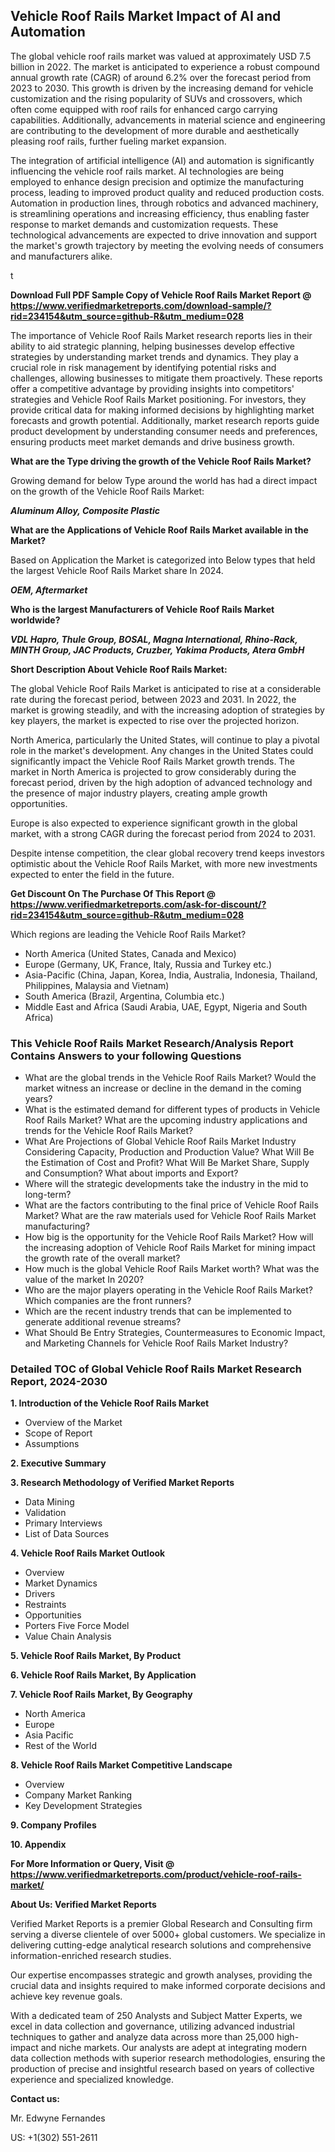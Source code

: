 <h2>Vehicle Roof Rails Market Impact of AI and Automation</h2><p>The global vehicle roof rails market was valued at approximately USD 7.5 billion in 2022. The market is anticipated to experience a robust compound annual growth rate (CAGR) of around 6.2% over the forecast period from 2023 to 2030. This growth is driven by the increasing demand for vehicle customization and the rising popularity of SUVs and crossovers, which often come equipped with roof rails for enhanced cargo carrying capabilities. Additionally, advancements in material science and engineering are contributing to the development of more durable and aesthetically pleasing roof rails, further fueling market expansion.</p><p>The integration of artificial intelligence (AI) and automation is significantly influencing the vehicle roof rails market. AI technologies are being employed to enhance design precision and optimize the manufacturing process, leading to improved product quality and reduced production costs. Automation in production lines, through robotics and advanced machinery, is streamlining operations and increasing efficiency, thus enabling faster response to market demands and customization requests. These technological advancements are expected to drive innovation and support the market's growth trajectory by meeting the evolving needs of consumers and manufacturers alike.</p>t</p><p id="" class=""><strong>Download Full PDF Sample Copy of Vehicle Roof Rails Market Report @ <a href="https://www.verifiedmarketreports.com/download-sample/?rid=234154&utm_source=github-R&utm_medium=028" target="_blank">https://www.verifiedmarketreports.com/download-sample/?rid=234154&utm_source=github-R&utm_medium=028</a></strong></p><p>The importance of&nbsp;Vehicle Roof Rails Market research reports lies in their ability to aid strategic planning, helping businesses develop effective strategies by understanding market trends and dynamics. They play a crucial role in risk management by identifying potential risks and challenges, allowing businesses to mitigate them proactively. These reports offer a competitive advantage by providing insights into competitors' strategies and Vehicle Roof Rails Market positioning. For investors, they provide critical data for making informed decisions by highlighting market forecasts and growth potential. Additionally, market research reports guide product development by understanding consumer needs and preferences, ensuring products meet market demands and drive business growth.</p><p><strong>What are the&nbsp;Type driving the growth of the Vehicle Roof Rails Market?</strong></p><p id="" class="">Growing demand for below Type around the world has had a direct impact on the growth of the Vehicle Roof Rails Market:</p><em><strong>Aluminum Alloy, Composite Plastic</strong></em></p><strong>What are the&nbsp;Applications&nbsp;of Vehicle Roof Rails Market available in the Market?</strong></p><p id="" class="">Based on Application the Market is categorized into Below types that held the largest Vehicle Roof Rails Market share In 2024.</p><em><strong>OEM, Aftermarket</strong></em></p><strong>Who is the largest Manufacturers of Vehicle Roof Rails Market worldwide?</strong></p><p><em><strong>VDL Hapro, Thule Group, BOSAL, Magna International, Rhino-Rack, MINTH Group, JAC Products, Cruzber, Yakima Products, Atera GmbH</strong></em></p><p id="" class=""><strong>Short Description About Vehicle Roof Rails Market:</strong></p><p>The global Vehicle Roof Rails Market is anticipated to rise at a considerable rate during the forecast period, between 2023 and 2031. In 2022, the market is growing steadily, and with the increasing adoption of strategies by key players, the market is expected to rise over the projected horizon.</p><p>North America, particularly the United States, will continue to play a pivotal role in the market's development. Any changes in the United States could significantly impact the Vehicle Roof Rails Market growth trends. The market in North America is projected to grow considerably during the forecast period, driven by the high adoption of advanced technology and the presence of major industry players, creating ample growth opportunities.</p><p>Europe is also expected to experience significant growth in the global market, with a strong CAGR during the forecast period from 2024 to 2031.</p><p>Despite intense competition, the clear global recovery trend keeps investors optimistic about the Vehicle Roof Rails Market, with more new investments expected to enter the field in the future.</p><p id="" class=""><strong>Get Discount On The Purchase Of This Report @ <a href="https://www.verifiedmarketreports.com/ask-for-discount/?rid=234154&utm_source=github-R&utm_medium=028" target="_blank">https://www.verifiedmarketreports.com/ask-for-discount/?rid=234154&utm_source=github-R&utm_medium=028</a></strong></p>Which regions are leading the Vehicle Roof Rails Market?</p><ul><li>North America (United States, Canada and Mexico)</li><li>Europe (Germany, UK, France, Italy, Russia and Turkey etc.)</li><li>Asia-Pacific (China, Japan, Korea, India, Australia, Indonesia, Thailand, Philippines, Malaysia and Vietnam)</li><li>South America (Brazil, Argentina, Columbia etc.)</li><li>Middle East and Africa (Saudi Arabia, UAE, Egypt, Nigeria and South Africa)</li></ul><h3 id="" class="">This Vehicle Roof Rails Market Research/Analysis Report Contains Answers to your following Questions</h3><ul><li>What are the global trends in the Vehicle Roof Rails Market? Would the market witness an increase or decline in the demand in the coming years?</li><li>What is the estimated demand for different types of products in Vehicle Roof Rails Market? What are the upcoming industry applications and trends for the Vehicle Roof Rails Market?</li><li>What Are Projections of Global Vehicle Roof Rails Market Industry Considering Capacity, Production and Production Value? What Will Be the Estimation of Cost and Profit? What Will Be Market Share, Supply and Consumption? What about imports and Export?</li><li>Where will the strategic developments take the industry in the mid to long-term?</li><li>What are the factors contributing to the final price of Vehicle Roof Rails Market? What are the raw materials used for Vehicle Roof Rails Market manufacturing?</li><li>How big is the opportunity for the Vehicle Roof Rails Market? How will the increasing adoption of Vehicle Roof Rails Market for mining impact the growth rate of the overall market?</li><li>How much is the global Vehicle Roof Rails Market worth? What was the value of the market In 2020?</li><li>Who are the major players operating in the Vehicle Roof Rails Market? Which companies are the front runners?</li><li>Which are the recent industry trends that can be implemented to generate additional revenue streams?</li><li>What Should Be Entry Strategies, Countermeasures to Economic Impact, and Marketing Channels for Vehicle Roof Rails Market Industry?</li></ul><h3 id="" class="">Detailed TOC of Global Vehicle Roof Rails Market Research Report, 2024-2030</h3><p id="" class=""><strong>1. Introduction of the Vehicle Roof Rails Market</strong></p><ul><li>Overview of the Market</li><li>Scope of Report</li><li>Assumptions</li></ul><p id="" class=""><strong>2. Executive Summary</strong></p><p id="" class=""><strong>3. Research Methodology of Verified Market Reports</strong></p><ul><li>Data Mining</li><li>Validation</li><li>Primary Interviews</li><li>List of Data Sources</li></ul><p id="" class=""><strong>4. Vehicle Roof Rails Market Outlook</strong></p><ul><li>Overview</li><li>Market Dynamics</li><li>Drivers</li><li>Restraints</li><li>Opportunities</li><li>Porters Five Force Model</li><li>Value Chain Analysis</li></ul><p id="" class=""><strong>5. Vehicle Roof Rails Market, By Product</strong></p><p id="" class=""><strong>6. Vehicle Roof Rails Market, By Application</strong></p><p id="" class=""><strong>7. Vehicle Roof Rails Market, By Geography</strong></p><ul><li>North America</li><li>Europe</li><li>Asia Pacific</li><li>Rest of the World</li></ul><p id="" class=""><strong>8. Vehicle Roof Rails Market Competitive Landscape</strong></p><ul><li>Overview</li><li>Company Market Ranking</li><li>Key Development Strategies</li></ul><p id="" class=""><strong>9. Company Profiles</strong></p><p id="" class=""><strong>10. Appendix</strong></p><p id="" class=""><strong>For More Information or Query, Visit @ <a href="https://www.verifiedmarketreports.com/product/vehicle-roof-rails-market/" target="_blank">https://www.verifiedmarketreports.com/product/vehicle-roof-rails-market/</a></strong></p><p id="" class=""><strong>About Us: Verified Market Reports</strong></p><p id="" class="">Verified Market Reports is a premier Global Research and Consulting firm serving a diverse clientele of over 5000+ global customers. We specialize in delivering cutting-edge analytical research solutions and comprehensive information-enriched research studies.</p><p id="" class="">Our expertise encompasses strategic and growth analyses, providing the crucial data and insights required to make informed corporate decisions and achieve key revenue goals.</p><p id="" class="">With a dedicated team of 250 Analysts and Subject Matter Experts, we excel in data collection and governance, utilizing advanced industrial techniques to gather and analyze data across more than 25,000 high-impact and niche markets. Our analysts are adept at integrating modern data collection methods with superior research methodologies, ensuring the production of precise and insightful research based on years of collective experience and specialized knowledge.</p><p id="" class=""><strong>Contact us:</strong></p><p id="" class="">Mr. Edwyne Fernandes</p><p id="" class="">US: +1(302) 551-2611</p>